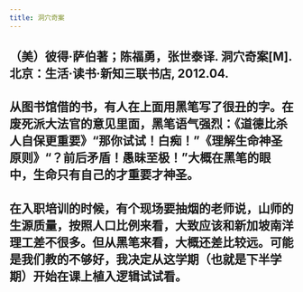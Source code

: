 ```yaml
---
title: 洞穴奇案
---
```


## （美）彼得·萨伯著；陈福勇，张世泰译. 洞穴奇案[M]. 北京：生活·读书·新知三联书店, 2012.04.
## 从图书馆借的书，有人在上面用黑笔写了很丑的字。在废死派大法官的意见里面，黑笔语气强烈：《道德比杀人自保更重要》“那你试试！白痴！”《理解生命神圣原则》“？前后矛盾！愚昧至极！”大概在黑笔的眼中，生命只有自己的才重要才神圣。
## 在入职培训的时候，有个现场要抽烟的老师说，山师的生源质量，按照人口比例来看，大致应该和新加坡南洋理工差不很多。但从黑笔来看，大概还差比较远。可能是我们教的不够好，我决定从这学期（也就是下半学期）开始在课上植入逻辑试试看。
